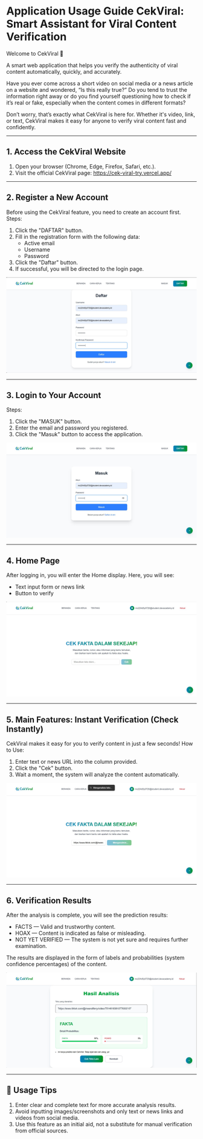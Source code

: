 # Application Usage Guide CekViral: Smart Assistant for Viral Content Verification

Welcome to CekViral 👋

A smart web application that helps you verify the authenticity of viral content automatically, quickly, and accurately.

Have you ever come across a short video on social media or a news article on a website and wondered, “Is this really true?” Do you tend to trust the information right away or do you find yourself questioning how to check if it’s real or fake, especially when the content comes in different formats?

Don’t worry, that’s exactly what CekViral is here for. Whether it's video, link, or text, CekViral makes it easy for anyone to verify viral content fast and confidently.

---
## 1. Access the CekViral Website
1. Open your browser (Chrome, Edge, Firefox, Safari, etc.).
2. Visit the official CekViral page: https://cek-viral-try.vercel.app/
---
## 2. Register a New Account
Before using the CekViral feature, you need to create an account first.
Steps:
1. Click the "DAFTAR" button.
2. Fill in the registration form with the following data:
    - Active email
    - Username
    - Password
3. Click the "Daftar" button.
4. If successful, you will be directed to the login page.
   
![Registration](images/regist.jpg)

---
## 3. Login to Your Account
Steps:
1. Click the "MASUK" button.
2. Enter the email and password you registered.
3. Click the "Masuk" button to access the application.

![Login](images/login.jpg)

---
## 4. Home Page
After logging in, you will enter the Home display. Here, you will see:
- Text input form or news link
- Button to verify

![Home](images/home.jpg)

---
## 5. Main Features: Instant Verification (Check Instantly)
CekViral makes it easy for you to verify content in just a few seconds!
How to Use:
1. Enter text or news URL into the column provided.
2. Click the "Cek" button.
3. Wait a moment, the system will analyze the content automatically.

![Inference](images/inference.jpg)

---
## 6. Verification Results
After the analysis is complete, you will see the prediction results:
- FACTS — Valid and trustworthy content.
- HOAX — Content is indicated as false or misleading.
- NOT YET VERIFIED — The system is not yet sure and requires further examination.

The results are displayed in the form of labels and probabilities (system confidence percentages) of the content.

![Result](images/result.jpg)

---
## 🍿 Usage Tips 
1. Enter clear and complete text for more accurate analysis results.
2. Avoid inputting images/screenshots and only text or news links and videos from social media.
3. Use this feature as an initial aid, not a substitute for manual verification from official sources.

